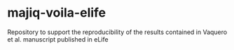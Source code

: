 # majiq-voila-elife
Repository to support the reproducibility of the results contained in Vaquero et al. manuscript published in eLife   
